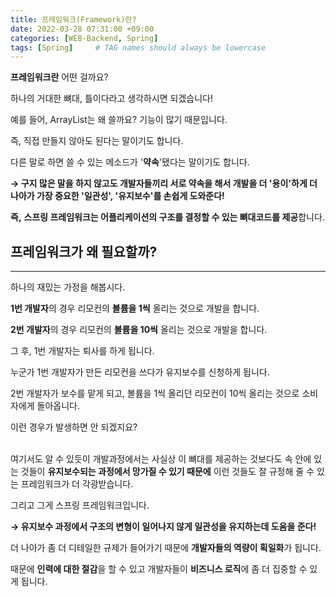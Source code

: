 ```yaml
---
title: 프레임워크(Framework)란?
date: 2022-03-28 07:31:00 +09:00 
categories: [WEB-Backend, Spring] 
tags: [Spring]     # TAG names should always be lowercase
---
```


**프레임워크란** 어떤 걸까요?

하나의 거대한 뼈대, 틀이다라고 생각하시면 되겠습니다!

예를 들어, ArrayList는 왜 쓸까요? 기능이 많기 때문입니다.

즉, 직접 만들지 않아도 된다는 말이기도 합니다.

다른 말로 하면 쓸 수 있는 메소드가 '**약속**'됐다는 말이기도 합니다.

**→ 구지 많은 말을 하지 않고도 개발자들끼리 서로 약속을 해서 개발을 더 '용이'하게 더 나아가 가장 중요한 '일관성', '유지보수'를 손쉽게 도와준다!**

**즉,** **스프링 프레임워크는 어플리케이션의 구조를 결정할 수 있는 뼈대코드를 제공**합니다.
<br>

## 프레임워크가 왜 필요할까?

---

하나의 재밌는 가정을 해봅시다.

**1번 개발자**의 경우 리모컨의 **볼륨을 1씩** 올리는 것으로 개발을 합니다.

**2번 개발자**의 경우 리모컨의 **볼륨을 10씩** 올리는 것으로 개발을 합니다.

그 후, 1번 개발자는 퇴사를 하게 됩니다.

누군가 1번 개발자가 만든 리모컨을 쓰다가 유지보수를 신청하게 됩니다.

2번 개발자가 보수를 맡게 되고, 볼륨을 1씩 올리던 리모컨이 10씩 올리는 것으로 소비자에게 돌아옵니다.

이런 경우가 발생하면 안 되겠지요?
<br>
<br>

여기서도 알 수 있듯이 개발과정에서는 사실상 이 뼈대를 제공하는 것보다도 속 안에 있는 것들이 **유지보수되는 과정에서 망가질 수 있기 때문에** 이런 것들도 잘 규정해 줄 수 있는 프레임워크가 더 각광받습니다.

그리고 그게 스프링 프레임워크입니다.

**→ 유지보수 과정에서 구조의 변형이 일어나지 않게 일관성을 유지하는데 도움을 준다!**

더 나아가 좀 더 디테일한 규제가 들어가기 때문에 **개발자들의 역량이 획일화**가 됩니다.

때문에 **인력에 대한 절감**을 할 수 있고 개발자들이 **비즈니스 로직**에 좀 더 집중할 수 있게 됩니다.